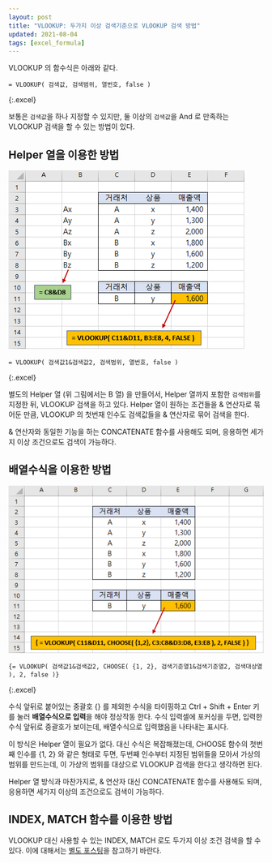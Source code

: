 ```yaml
---
layout: post
title: "VLOOKUP: 두가지 이상 검색기준으로 VLOOKUP 검색 방법"
updated: 2021-08-04
tags: [excel_formula]
---
```


VLOOKUP 의 함수식은 아래와 같다.

```excel
= VLOOKUP( 검색값, 검색범위, 열번호, false )
```
{:.excel}

보통은 `검색값`을 하나 지정할 수 있지만, 둘 이상의 `검색값`을 And 로 만족하는 VLOOKUP 검색을 할 수 있는 방법이 있다.

## Helper 열을 이용한 방법

![그림00](/img/excel_formula/formula-6320-00.png)

```excel
= VLOOKUP( 검색값1&검색값2, 검색범위, 열번호, false )
```
{:.excel}

별도의 Helper 열 (위 그림에서는 B 열) 을 만들어서, Helper 열까지 포함한 `검색범위`를 지정한 뒤, VLOOKUP 검색을 하고 있다. Helper 열이 원하는 조건들을 & 연산자로 묶어둔 만큼, VLOOKUP 의 첫번재 인수도 검색값들을 & 연산자로 묶어 검색을 한다.

& 연산자와 동일한 기능을 하는 CONCATENATE 함수를 사용해도 되며, 응용하면 세가지 이상 조건으로도 검색이 가능하다.

## 배열수식을 이용한 방법

![그림01](/img/excel_formula/formula-6320-01.png)

```excel
{= VLOOKUP( 검색값1&검색값2, CHOOSE( {1, 2}, 검색기준열1&검색기준열2, 검색대상열 ), 2, false )}
```
{:.excel}

수식 앞뒤로 붙어있는 중괄호 {} 를 제외한 수식을 타이핑하고 Ctrl + Shift + Enter 키를 눌러 **배열수식으로 입력**을 해야 정상작동 한다. 수식 입력셀에 포커싱을 두면, 입력한 수식 앞뒤로 중괄호가 보이는데, 배열수식으로 입력했음을 나타내는 표시다.

이 방식은 Helper 열이 필요가 없다. 대신 수식은 복잡해졌는데, CHOOSE 함수의 첫번째 인수를 {1, 2} 와 같은 형태로 두면, 두번째 인수부터 지정된 범위들을 모아서 가상의 범위를 만드는데, 이 가상의 범위를 대상으로 VLOOKUP 검색을 한다고 생각하면 된다.

Helper 열 방식과 마찬가지로, & 연산자 대신 CONCATENATE 함수를 사용해도 되며, 응용하면 세가지 이상의 조건으로도 검색이 가능하다.

## INDEX, MATCH 함수를 이용한 방법

VLOOKUP 대신 사용할 수 있는 INDEX, MATCH 로도 두가지 이상 조건 검색을 할 수 있다. 이에 대해서는 [별도 포스팅](/post/excel-formula-index-match-for-vlookup-alternative)을 참고하기 바란다.